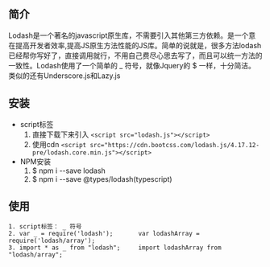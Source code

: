 ## 简介
Lodash是一个著名的javascript原生库，不需要引入其他第三方依赖。是一个意在提高开发者效率,提高JS原生方法性能的JS库。简单的说就是，很多方法lodash已经帮你写好了，直接调用就行，不用自己费尽心思去写了，而且可以统一方法的一致性。Lodash使用了一个简单的 _ 符号，就像Jquery的 $ 一样，十分简洁。
类似的还有Underscore.js和Lazy.js

## 安装
- script标签   
	1. 直接下载下来引入 `<script src="lodash.js"></script>`
	2. 使用cdn	`<script src="https://cdn.bootcss.com/lodash.js/4.17.12-pre/lodash.core.min.js"></script>`
- NPM安装   
	1. $ npm i --save lodash
	2. $ npm i --save @types/lodash(typescript)

## 使用
	1. script标签： _ 符号
	2. var _ = require('lodash');    	var lodashArray = require('lodash/array');
	3. import * as _ from "lodash";		import lodashArray from "lodash/array";


